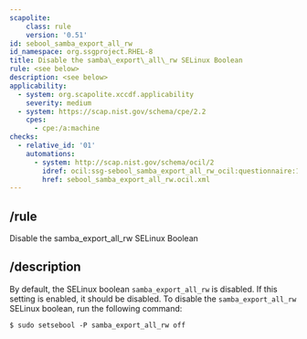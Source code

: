 ```yaml
---
scapolite:
    class: rule
    version: '0.51'
id: sebool_samba_export_all_rw
id_namespace: org.ssgproject.RHEL-8
title: Disable the samba\_export\_all\_rw SELinux Boolean
rule: <see below>
description: <see below>
applicability:
  - system: org.scapolite.xccdf.applicability
    severity: medium
  - system: https://scap.nist.gov/schema/cpe/2.2
    cpes:
      - cpe:/a:machine
checks:
  - relative_id: '01'
    automations:
      - system: http://scap.nist.gov/schema/ocil/2
        idref: ocil:ssg-sebool_samba_export_all_rw_ocil:questionnaire:1
        href: sebool_samba_export_all_rw.ocil.xml
---
```



## /rule

Disable the samba\_export\_all\_rw SELinux Boolean

## /description

By
default, the SELinux boolean `samba_export_all_rw` is disabled. If this
setting is enabled, it should be disabled. To disable the
`samba_export_all_rw` SELinux boolean, run the following command:

``` 
$ sudo setsebool -P samba_export_all_rw off
```
